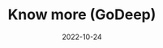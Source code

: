 ---
title: Know more (GoDeep)
date: 2022-10-24
show_breadcrumb: true

type: landing

sections:
  - block: markdown
    content:
      title: Equipe do DCC promove workshop para profissionais da Petrobras
      text: '<p>Terminou, nesta quinta-feira (10/08/23), o workshop de alinhamento de temas, expectativas e logísticas do projeto Geoscience Oriented Deep Learning (GODeep). O projeto, em parceria com a Petrobras, busca o aprimoramento de modelos de aprendizagem de máquina profundo, deep learning, para a solução de problemas das  geociências. Do ponto de vista computacional, o projeto foca na aplicação de modelos de aprendizado de máquina em dados de caráter complexo como imagens e séries temporais. Para a geociências, tais modelos são úteis na exploração de Petróleo a partir de imagens sísmicas, fáceis e dados de mineração de poços.
      O encontrou durou três dias, sendo que no primeiro cada uma das três linhas do projeto falaram sobre: (1) resultados até agora alcançados; (2) frentes de pesquisa atuais; (3) expectativas do DCC/UFMG; (4) expectativas da Petrobras. Já no segundo dia, foram feitos grupos de discussão com base nos ítens (3) e (4) acima, tendo um grupo por linha, cada grupo em uma sala. Posteriormente, os grupos de trabalhos discutiram qual será o alinhamento entre o DCC/UFMG e a Petrobras no curto e médio prazo. Para finalizar, no terceiro dia, foram discutidas questões logísticas.'

  - block: image-gallery
    custom_id: 'minha-galeria'
    content:
      images:
        - filename: GD-1-7.jpg
        - filename: GD-1-1.jpg
        - filename: GD-1-3.jpg
        - filename: GD-1-4.jpg
        - filename: GD-1-5.jpg
        - filename: GD-1-6.jpg
        - filename: GD-1-2.png

  - block: markdown
    content:
      title: Equipe do GoDeep visita CENPES e Petrobras
      text: '<p>Em fevereiro de 2024, a equipe representada pelos professores Flavio, Renato e Pedro (DCC), Alexei (PUC-MG) e a Patrícia (GP GoDeep) estiveram na sede da Petrobras e no CENPES. Durante os três dias que estiveram lá, os professores e os alunos participaram, remoto e presencialmente, de reuniões para discutir questões técnicas e gerenciais no escopo do projeto, que visa fazer uso de técnicas de IA, em particular Aprendizado Profundo, para avanços na interpretação de dados de interesse da Petrobras.'

  - block: image-gallery

    content:
      images:
        - filename: GD-2-3.jpg
        - filename: GD-2-2.jpg
        - filename: GD-2-1.jpg
        - filename: GD-2-4.jpg
        - filename: GD-2-5.jpg

  - block: markdown
    content:
      title: Terceiro Workshop do projeto GODeep
      text: '<p>Tivemos o nosso terceiro workshop do projeto Geoscience Oriented Deep Learning (GODeep) em Agosto/24 para Entrega da Etapa 4.
              Termo de cooperação entre Petrobras e o laboratório Uncertainty artificial intelligence (LabUAI) - DCC/UFMG que tem como foco o aprimoramento de modelos de aprendizagem de máquina aplicado ao processamento geológico. 
              Foram 3 dias de muitas apresentações, discussões, muito aprendizado e planejamento para os próximos 2 anos de projeto.'

  - block: image-gallery

    content:
      images:
        - filename: GD-3-1.jpeg
        - filename: GD-3-2.jpeg
        - filename: GD-3-3.jpeg
        
  - block: image-gallery
    content:
      images:
        - filename: GD-3-4.jpeg

    design:
      slide_height: ''
      is_fullscreen: true
      loop: true
      interval: 3000
---